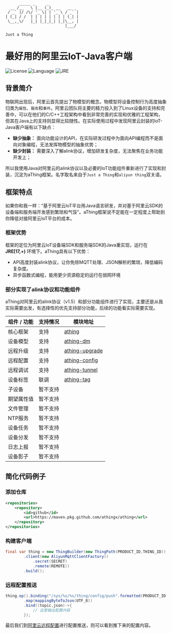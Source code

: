 ```text
      _____ _     _
  __ /__   \ |__ (_)_ __   __ _
 / _` |/ /\/ '_ \| | '_ \ / _` |
| (_| / /  | | | | | | | | (_| |
 \__,_\/   |_| |_|_|_| |_|\__, |
                          |___/

Just a Thing
```

# 最好用的阿里云IoT-Java客户端

![License](https://img.shields.io/badge/license-MIT-brightgreen)
![Language](https://img.shields.io/badge/language-java-brightgreen)
![JRE](https://img.shields.io/badge/jre-[17,+\)-brightgreen)

## 背景简介

物联网出现后，阿里云首先提出了物模型的概念。物模型将设备控制行为高度抽象归类为`属性`、`服务`和`事件`。阿里云团队将主要的精力投入到了Linux设备的支持和完善中，可以在他们的C/C++工程架构中看到非常完善的实现和优雅的工程架构，但其在Java上的支持则显得比较随性。在实际使用过程中发现阿里云封装的IoT-Java客户端有以下缺点：

- **缺少抽象：** 面向功能设计的API，在实际研发过程中为面向API编程而不是面向对象编程，无法发挥物模型的抽象优势；
- **缺少封装：** 需要深入了解alink协议，增加研发复杂度，无法聚焦在业务功能开发上；

所以我使用Java对阿里云的alink协议以及必要的IoT功能组件重新进行了实现和封装，沉淀为aThing框架。名字取名来自于`Just a Thing`和`aliyun thing`双关语。

## 框架特点

如果你和我一样：“基于阿里云IoT平台用Java语言研发，并对基于阿里云SDK的设备端和服务端开发感到繁琐和气馁”。aThing框架说不定能在一定程度上帮助到你降低对接阿里云IoT平台的成本。

### 框架优势

框架的定位为阿里云IoT设备端SDK和服务端SDK的Java重实现，运行在 **JRE[17,+)** 环境下。aThing具有以下优势：

- API高度封装alink协议，让你免除MQTT处理、JSON解析的繁琐，降低编码复杂度。
- 异步函数式编程，能用更少资源稳定的运行在弱网环境

### 部分实现了alink协议和功能组件

aThing对阿里云的alink协议（v1.5）和部分功能组件进行了实现，主要还是从我实际需要出发，有选择性的优先支持部分功能，后续的功能看实际需要实现。

|组件 / 功能|支持情况|模块地址|
|---|---|---|
|核心框架|支持|[athing](https://github.com/athingx/athing)|
|设备模型|支持|[athing-dm](https://github.com/athingx/athing-dm)|
|远程升级|支持|[athing-upgrade](https://github.com/athingx/athing-upgrade)|
|远程配置|支持|[athing-config](https://github.com/athingx/athing-config)|
|远程调试|支持|[athing-tunnel](https://github.com/athingx/athing-tunnel)|
|设备标签|联调|[athing-tag](https://github.com/athingx/athing-tag)|
|子设备|暂不支持||
|期望属性值|暂不支持||
|文件管理|暂不支持||
|NTP服务|暂不支持||
|设备任务|暂不支持||
|设备分发|暂不支持||
|日志上报|暂不支持||
|设备影子|暂不支持||

## 简化代码例子

### 添加仓库

```xml
<repositories>
    <repository>
        <id>github</id>
        <url>https://maven.pkg.github.com/athingx/athing</url>
    </repository>
</repositories>
```

### 构建客户端

```java
final var thing = new ThingBuilder(new ThingPath(PRODUCT_ID,THING_ID))
        .client(new AliyunMqttClientFactory()
            .secret(SECRET)
            .remote(REMOTE))
        .build();
```

### 远程配置推送

```java
thing.op().binding("/sys/%s/%s/thing/config/push".formatted(PRODUCT_ID, THING_ID))
        .map(mappingByteToJson(UTF_8))
        .bind((topic,json)->{
            // 这里输出配置内容
        });
```

最后我们到[阿里云远程配置](https://iot.console.aliyun.com/lk/monitor/remoteconf)进行配置推送，则可以看到推下来的配置内容。
